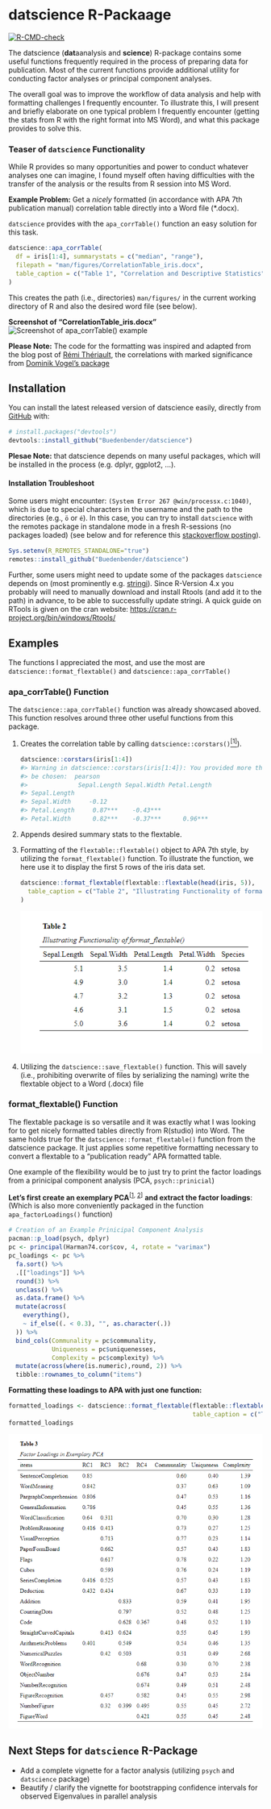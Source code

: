 
<!-- README.md is generated from README.Rmd. Please edit that file -->

# datscience R-Packaage

<!-- badges: start -->

[![R-CMD-check](https://github.com/Buedenbender/datscience/workflows/R-CMD-check/badge.svg)](https://github.com/Buedenbender/datscience/actions)
<!-- badges: end -->

The datscience (**dat**aanalysis and **science**) R-package contains
some useful functions frequently required in the process of preparing
data for publication. Most of the current functions provide additional
utility for conducting factor analyses or principal component analyses.

The overall goal was to improve the workflow of data analysis and help
with formatting challenges I frequently encounter. To illustrate this, I
will present and briefly elaborate on one typical problem I frequently
encounter (getting the stats from R with the right format into MS Word),
and what this package provides to solve this.

### Teaser of `datscience` Functionality

While R provides so many opportunities and power to conduct whatever
analyses one can imagine, I found myself often having difficulties with
the transfer of the analysis or the results from R session into MS Word.

**Example Problem:** Get a *nicely* formatted (in accordance with APA
7th publication manual) correlation table directly into a Word file
(\*.docx).

`datscience` provides with the `apa_corrTable()` function an easy
solution for this task.

``` r
datscience::apa_corrTable(
  df = iris[1:4], summarystats = c("median", "range"),
  filepath = "man/figures/CorrelationTable_iris.docx",
  table_caption = c("Table 1", "Correlation and Descriptive Statistics")
)
```

This creates the path (i.e., directories) `man/figures/` in the current
working directory of R and also the desired word file (see below).

**Screenshot of “CorrelationTable\_iris.docx”** ![Screenshot of
apa\_corrTable() example](man/figures/README-apa_corrTableExample.png)

**Please Note:** The code for the formatting was inspired and adapted
from the blog post of [Rémi
Thériault](https://remi-theriault.com/blog_table.html), the correlations
with marked significance from [Dominik Vogel’s
package](https://rdrr.io/github/DominikVogel/vogelR/src/R/output.R)

### 

## Installation

You can install the latest released version of datscience easily,
directly from
[GitHub](https://github.com/Buedenbender/datscience#readme) with:

``` r
# install.packages("devtools")
devtools::install_github("Buedenbender/datscience")
```

**Plesae Note:** that datscience depends on many useful packages, which
will be installed in the process (e.g. dplyr, ggplot2, …).

#### Installation Troubleshoot

Some users might encounter: `(System Error 267 @win/processx.c:1040)`,
which is due to special characters in the username and the path to the
directories (e.g., `ö` or `é`). In this case, you can try to install
`datscience` with the remotes package in standalone mode in a fresh
R-sessions (no packages loaded) (see below and for reference this
[stackoverflow posting](https://stackoverflow.com/q/68400661/7318488)).

``` r
Sys.setenv(R_REMOTES_STANDALONE="true")
remotes::install_github("Buedenbender/datscience")
```

Further, some users might need to update some of the packages
`datscience` depends on (most prominently
e.g. [stringi](https://cran.r-project.org/web/packages/stringi/index.html)).
Since R-Version 4.x you probably will need to manually download and
install Rtools (and add it to the path) in advance, to be able to
successfully update stringi. A quick guide on RTools is given on the
cran website: <https://cran.r-project.org/bin/windows/Rtools/>

## Examples

The functions I appreciated the most, and use the most are
`datscience::format_flextable()` and `datscience::apa_corrTable()`

### apa\_corrTable() Function

The `datscience::apa_corrTable()` function was already showcased aboved.
This function resolves around three other useful functions from this
package.

1.  Creates the correlation table by calling
    `datscience::corstars()`[<sup>\[1\]</sup>](https://rdrr.io/github/DominikVogel/vogelR/src/R/output.R)).

    ``` r
    datscience::corstars(iris[1:4])
    #> Warning in datscience::corstars(iris[1:4]): You provided more than one method to determine correlation, the first one will
    #> be chosen:  pearson
    #>              Sepal.Length Sepal.Width Petal.Length
    #> Sepal.Length                                      
    #> Sepal.Width     -0.12                             
    #> Petal.Length     0.87***    -0.43***              
    #> Petal.Width      0.82***    -0.37***      0.96***
    ```

2.  Appends desired summary stats to the flextable.

3.  Formatting of the `flextable::flextable()` object to APA 7th style,
    by utilizing the `format_flextable()` function. To illustrate the
    function, we here use it to display the first 5 rows of the iris
    data set.

    ``` r
    datscience::format_flextable(flextable::flextable(head(iris, 5)),
      table_caption = c("Table 2", "Illustrating Functionality of format_flextable()")
    )
    ```

    ![FFIE.png](man/figures/README-format_flextableIris.png)

4.  Utilizing the `datscience::save_flextable()` function. This will
    savely (i.e., prohibiting overwrite of files by serializing the
    naming) write the flextable object to a Word (.docx) file

### format\_flextable() Function

The flextable package is so versatile and it was exactly what I was
looking for to get nicely formatted tables directly from R(studio) into
Word. The same holds true for the `datscience::format_flextable()`
function from the datscience package. It just applies some repetitive
formatting necessary to convert a flextable to a “publication ready” APA
formatted table.

One example of the flexibility would be to just try to print the factor
loadings from a prinicipal component analysis (PCA, `psych::prinicial`)

**Let’s first create an exemplary
PCA**<sup>\[[1](https://www.rdocumentation.org/packages/datasets/versions/3.6.2/topics/Harman74.cor),
[2](https://personality-project.org/r/psych/help/principal.html)\]</sup>
**and extract the factor loadings**:  
(Which is also more conveniently packaged in the function
`apa_factorLoadings()` function)

``` r
# Creation of an Example Prinicipal Component Analysis
pacman::p_load(psych, dplyr)
pc <- principal(Harman74.cor$cov, 4, rotate = "varimax")
pc_loadings <- pc %>%
  fa.sort() %>%
  .[["loadings"]] %>%
  round(3) %>%
  unclass() %>%
  as.data.frame() %>%
  mutate(across(
    everything(),
    ~ if_else((. < 0.3), "", as.character(.))
  )) %>% 
  bind_cols(Communality = pc$communality,
            Uniqueness = pc$uniquenesses,
            Complexity = pc$complexity) %>% 
  mutate(across(where(is.numeric),round, 2)) %>% 
  tibble::rownames_to_column("items")
```

**Formatting these loadings to APA with just one function:**

``` r
formatted_loadings <- datscience::format_flextable(flextable::flextable(pc_loadings),
                                                   table_caption = c("Table 3","Factor Loadings in Exemplary PCA"))
formatted_loadings
```

![FLFF.png](man/figures/README-format_flextableExample.png)

## Next Steps for `datscience` R-Package

-   Add a complete vignette for a factor analysis (utilizing `psych` and
    `datscience` package)
-   Beautify / clarify the vignette for bootstrapping confidence
    intervals for observed Eigenvalues in parallel analysis

<!-- # Testing Packagedown -->
<!-- ### Additional Remarks -->
<!-- To Be Added Vignette on "Normal" Factor Analysis -->
<!-- #TODO: INCLUDE Reference to Vignettes OR Include Factor Analysis -->
<!-- Minor Changes to Test Github Workflow -->
